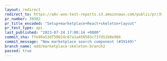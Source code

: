 ```yaml
---
layout: redirect
redirect_to: https://a8c-woo-test-reports.s3.amazonaws.com/public/pr/39382/api/index.html
pr_number: 39382
pr_title_encoded: "Setup+marketplace+React+skeleton+layout"
pr_test_type: api
last_published: "2023-07-24 17:08:14 +0000"
commit_sha: ffe99a53df50024c07a1a458503c737d51b0e966
commit_message: "New marketplace search component (#39149)"
branch_name: add/marketplace-skeleton-branch2
passed: true
---
```

